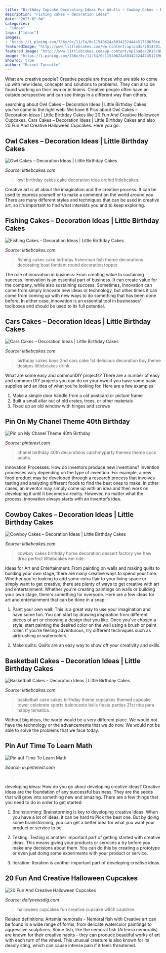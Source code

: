 ```yaml
---
title: "Birthday Cupcake Decorating Ideas For Adults ~ Cowboy Cakes – Decoration Ideas"
description: "Fishing cakes – decoration ideas"
date: "2023-02-04"
categories:
- "ideas"
tags: ["ideas"]
images:
- "https://i.pinimg.com/736x/0c/11/54/0c11540624a50342324444517396f0ee.jpg"
featuredImage: "http://www.littlebcakes.com/wp-content/uploads/2014/01/Basketball-Cake-Balls-682x1024.jpg"
featured_image: "http://www.littlebcakes.com/wp-content/uploads/2013/08/Owl-Birthday-Cake-Ideas.jpg"
image: "https://i.pinimg.com/736x/0c/11/54/0c11540624a50342324444517396f0ee.jpg"
ShowToc: true
author: "Russel Turcotte"
---
```



What are creative people?
Creative people are those who are able to come up with new ideas, concepts and solutions to problems. They can also be found working on their own or in teams. Creative people often have an outside perspective and can see things in a different way than others.

	

		
searching about Owl Cakes – Decoration Ideas | Little Birthday Cakes you've came to the right web. We have 8 Pics about Owl Cakes – Decoration Ideas | Little Birthday Cakes like 20 Fun And Creative Halloween Cupcakes, Cars Cakes – Decoration Ideas | Little Birthday Cakes and also 20 Fun And Creative Halloween Cupcakes. Here you go:
		
    
## Owl Cakes – Decoration Ideas | Little Birthday Cakes

<img loading=lazy src="http://www.littlebcakes.com/wp-content/uploads/2013/08/Owl-Birthday-Cake-Ideas.jpg" onerror="this.onerror=null;this.src='https://tse2.mm.bing.net/th?id=OIP.xz3m0Ly-0sx_4Y3ufCaAPQHaKd&amp;pid=15.1';" alt="Owl Cakes – Decoration Ideas | Little Birthday Cakes">

_Source: littlebcakes.com_

>owl birthday cakes cake decoration idea orchid littlebcakes. 

	

Creative art is all about the imagination and the creative process. It can be used to express yourself or to make a comment on the world around you. There are many different styles and techniques that can be used in creative art, so it’s important to find what interests you and to keep exploring.

    
## Fishing Cakes – Decoration Ideas | Little Birthday Cakes

<img loading=lazy src="http://www.littlebcakes.com/wp-content/uploads/2014/01/Fishing-Cakes-Pictures.jpg" onerror="this.onerror=null;this.src='https://tse2.mm.bing.net/th?id=OIP.WJsRCzF0Q2CVUEzy-8cMmQHaJ4&amp;pid=15.1';" alt="Fishing Cakes – Decoration Ideas | Little Birthday Cakes">

_Source: littlebcakes.com_

>fishing cakes cake birthday fisherman fish theme decorations decorating boat fondant round decoration topper. 

	

The role of innovation in business: From creating value to sustaining success.
Innovation is an essential part of business. It can create value for the company, while also sustaining success. Sometimes, innovation can come from simply innovate new ideas or technology, but other times it can come from coming up with new ways to do something that has been done before. In either case, innovation is an essential tool in businesses’ toolboxes and should be used to its full potential.

    
## Cars Cakes – Decoration Ideas | Little Birthday Cakes

<img loading=lazy src="http://www.littlebcakes.com/wp-content/uploads/2014/01/Cars-Cake-Ideas-768x1024.jpg" onerror="this.onerror=null;this.src='https://tse1.mm.bing.net/th?id=OIP.WY-Z4GePtxsLmNzXJfu_3wHaJ4&amp;pid=15.1';" alt="Cars Cakes – Decoration Ideas | Little Birthday Cakes">

_Source: littlebcakes.com_

>birthday cakes boys 2nd cars cake 1st delicious decoration boy theme designs littlebcakes drink. 

	

What are some easy and commonDIY projects?
There are a number of easy and common DIY projects you can do on your own if you have some basic supplies and an idea of what you’re looking for. Here are a few examples:
1. Make a simple door handle from a old postcard or picture frame
2. Built a small altar out of old crates, trees, or other materials
3. Fixed up an old window with hinges and screws

    
## Pin On My Chanel Theme 40th Birthday

<img loading=lazy src="https://i.pinimg.com/736x/0c/11/54/0c11540624a50342324444517396f0ee.jpg" onerror="this.onerror=null;this.src='https://tse2.mm.bing.net/th?id=OIP.lIJKFU9zk71TkBYX73XD1AHaJ4&amp;pid=15.1';" alt="Pin on My Chanel Theme 40th Birthday">

_Source: pinterest.com_

>chanel birthday 40th decorations catchmyparty themes theme coco adults. 

	

Innovation Processes: How do inventors produce new inventions?
Invention processes vary depending on the type of invention. For example, a new food product may be developed through a research process that involves tasting and analyzing different foods to find the best ones to make. In other cases, an inventor may simply come up with an idea and then work on developing it until it becomes a reality. However, no matter what the process, innovation always starts with an inventor’s idea.

    
## Cowboy Cakes – Decoration Ideas | Little Birthday Cakes

<img loading=lazy src="http://www.littlebcakes.com/wp-content/uploads/2014/02/Cowboy-Birthday-Cakes-For-Kids.jpg" onerror="this.onerror=null;this.src='https://tse1.mm.bing.net/th?id=OIP.OQ7MZiPhmE9P4bMucQy-UQHaLv&amp;pid=15.1';" alt="Cowboy Cakes – Decoration Ideas | Little Birthday Cakes">

_Source: littlebcakes.com_

>cowboy cakes birthday horse decoration dessert factory yee haw drea perfect littlebcakes em ride. 

	

Ideas for Art and Entertainment: From painting on walls and making quilts to building your own stage, there are many creative ways to spend your time.
Whether you're looking to add some extra flair to your living space or simply want to get creative, there are plenty of ways to get creative with art and entertainment. Whether you're creating paintings on walls or building your own stage, there's something for everyone. Here are a few ideas for art and entertainment that can be done in a snap:
1. Paint your own wall: This is a great way to use your imagination and have some fun. You can start by drawing inspiration from different pieces of art or choosing a design that you like. Once you've chosen a style, start painting the desired color on the wall using a brush or paint roller. If you're feeling adventurous, try different techniques such as airbrushing or watercolors.

2. Make quilts: Quilts are an easy way to show off your creativity and skills.

    
## Basketball Cakes – Decoration Ideas | Little Birthday Cakes

<img loading=lazy src="http://www.littlebcakes.com/wp-content/uploads/2014/01/Basketball-Cake-Balls-682x1024.jpg" onerror="this.onerror=null;this.src='https://tse1.mm.bing.net/th?id=OIP.6t2AUa0_UYP5hV_dtgtI7AHaLH&amp;pid=15.1';" alt="Basketball Cakes – Decoration Ideas | Little Birthday Cakes">

_Source: littlebcakes.com_

>basketball cake cakes birthday theme cupcakes themed cupcake tower celebrate sports baloncesto balls fiesta parties 21st nba para happy tematica. 

	

Without big ideas, the world would be a very different place. We would not have the technology or the advancements that we do now. We would not be able to solve the problems that we face today.

    
## Pin Auf Time To Learn Math

<img loading=lazy src="https://i.pinimg.com/736x/26/01/38/26013893d6221585d8cd2215186a28f4.jpg" onerror="this.onerror=null;this.src='https://tse1.mm.bing.net/th?id=OIP.7roe44-PL63p80rbgowOeAHaRg&amp;pid=15.1';" alt="Pin auf Time To Learn Math">

_Source: in.pinterest.com_

>. 

	

developing ideas: How do you go about developing creative ideas?
Creative ideas are the foundation of any successful business. They are the seeds that will grow into something new and amazing. There are a few things that you need to do in order to get started:
1. Brainstorming: Brainstorming is key to developing creative ideas. When you have a lot of ideas, it can be hard to Pick the best one. But by doing some brainstorming, you can get a better idea for what you want your product or service to be.

2. Testing: Testing is another important part of getting started with creative ideas. This means giving your products or services a try before you make any decisions about them. You can do this by creating a prototype or even just doing some experiments with your product or service.

3. Iteration: Iteration is another important part of developing creative ideas.

    
## 20 Fun And Creative Halloween Cupcakes

<img loading=lazy src="http://dailynewsdig.com/wp-content/uploads/2014/10/20-Fun-And-Creative-Halloween-Cupcakes-15.jpg" onerror="this.onerror=null;this.src='https://tse4.mm.bing.net/th?id=OIP.lKjLotdYrYrmg5mbYztC-AHaLH&amp;pid=15.1';" alt="20 Fun And Creative Halloween Cupcakes">

_Source: dailynewsdig.com_

>halloween cupcakes fun creative cupcake witch cauldron. 

	

Related definitions: Artemia nemoralis - Nemoral fish with
Creative art can be found in a wide range of forms, from delicate watercolor paintings to aggressive sculptures. Some fish, like the nemoral fish (Artemia nemoralis) are known for their creative habits - they can produce beautiful works of art with each turn of the wheel. This unusual creature is also known for its deadly sting, which can cause intense pain if it feels threatened.

